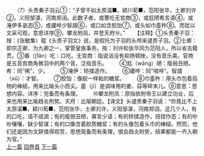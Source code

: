 　　（7）头责秦子羽云①：“子曾不如太原温■，颍川荀■，范阳张华，土卿刘许②，义阳邹湛，河南郑诩。此数子者，或謇吃无宫商③，或尪陋希言语④，或淹伊多姿态⑤，或讙哗少智諝⑥，或口如含胶饴⑦，或头如巾齑杵⑧。而犹以文采可观，意思详序⑨，攀龙附凤，并登天府⑩。”
　　【注释】①头责秦子羽：按：《张敏集）载《头责子羽文》说，是假托为子羽的头颅来谴责子羽。②士卿：即宗正卿，为九卿之一，掌管皇族事务。按：刘许和张华同为范阳人，所以省去籍贯。③春（j1ǎn）吃：口吃。无宫商：指说话没有抑扬顿挫，没有音乐美。官商是五音宫商角微羽中的两个音，泛指音乐。
　　④尪（wāng）陋：瘦弱丑陋。希：同“稀”，少。
　　⑤淹伊：矫揉造作。
　　⑥讙哗：同“喧哗”。智諝（xū）：才智。
　　⑦胶饴：像胶一样粘的糖浆。
　　⑧巾齑杵：用头巾包着捣物的棒槌，用来比喻头小而尖。齑（jī）是调味用的姜、蒜等碎末儿。⑨意思：思想内容。详序：完备而有条理。
　　⑩攀龙附凤：原指依附帝王以建立功业，后来也用来比喻趋炎附势。天府：比喻朝廷。【译文】头谴责秦子羽说：“你竟比不上太原温■，颖川荀■，范阳张华，士卿刘许，义阳邹湛，河南郑诩。这几个人，有的口吃，语不成调；有的瘦弱丑陋，寡言少语；有的矫揉造作，扭捏作态；有的吵吵嚷嚷，缺少智谋；有的口像含着胶质糖浆；有的头像包着头巾的棒槌。然而，他们还是因为文辞值得观赏，思想周备而有条理，很会趋炎附势，结果都能一齐入朝为官。”
<br>[上一篇](25_06) [回卷首](25_00) [下一篇](25_08)
